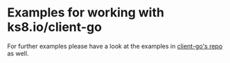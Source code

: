 # Examples for working with ks8.io/client-go

For further examples please have a look at the examples in [client-go's
repo](https://github.com/kubernetes/client-go/tree/master/examples/)
as well.
